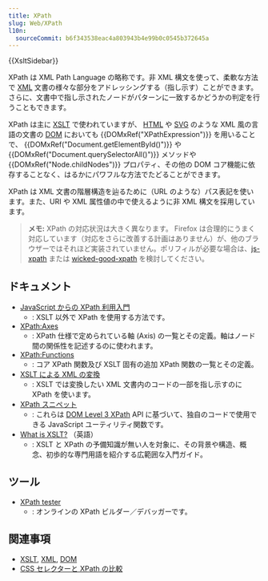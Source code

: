 ```yaml
---
title: XPath
slug: Web/XPath
l10n:
  sourceCommit: b6f343538eac4a803943b4e99b0c0545b372645a
---
```


{{XsltSidebar}}

XPath は XML Path Language の略称です。非 XML 構文を使って、柔軟な方法で [XML](/ja/docs/Web/XML/XML_introduction) 文書の様々な部分をアドレッシングする（指し示す）ことができます。さらに、文書中で指し示されたノードがパターンに一致するかどうかの判定を行うこともできます。

XPath は主に [XSLT](/ja/docs/Web/XSLT) で使われていますが、 [HTML](/ja/docs/Web/HTML) や [SVG](/ja/docs/Web/SVG) のような XML 風の言語の文書の [DOM](/ja/docs/Web/API/Document_Object_Model) においても {{DOMxRef("XPathExpression")}} を用いることで、 {{DOMxRef("Document.getElementById()")}} や {{DOMxRef("Document.querySelectorAll()")}} メソッドや {{DOMxRef("Node.childNodes")}} プロパティ、その他の DOM コア機能に依存することなく、はるかにパワフルな方法でたどることができます。

XPath は XML 文書の階層構造を辿るために（URL のような）パス表記を使います。また、URI や XML 属性値の中で使えるように非 XML 構文を採用しています。

> **メモ:** XPath の対応状況は大きく異なります。 Firefox は合理的にうまく対応しています（対応をさらに改善する計画はありません）が、他のブラウザーではそれほど実装されていません。ポリフィルが必要な場合は、[js-xpath](https://sourceforge.net/projects/js-xpath/files/js-xpath/1.0.0/xpath.js/download) または [wicked-good-xpath](https://github.com/google/wicked-good-xpath) を検討してください。

## ドキュメント

- [JavaScript からの XPath 利用入門](/ja/docs/Web/XPath/Introduction_to_using_XPath_in_JavaScript)
  - : XSLT 以外で XPath を使用する方法です。
- [XPath:Axes](/ja/docs/Web/XPath/Axes)
  - : XPath 仕様で定められている軸 (Axis) の一覧とその定義。軸はノード間の関係性を記述するのに使われます。
- [XPath:Functions](/ja/docs/Web/XPath/Functions)
  - : コア XPath 関数及び XSLT 固有の追加 XPath 関数の一覧とその定義。
- [XSLT による XML の変換](/ja/docs/Web/XSLT/Transforming_XML_with_XSLT)
  - : XSLT では変換したい XML 文書内のコードの一部を指し示すのに XPath を使います。
- [XPath スニペット](/ja/docs/Web/XPath/Snippets)
  - : これらは [DOM Level 3 XPath](https://www.w3.org/TR/DOM-Level-3-XPath/) API に基づいて、独自のコードで使用できる JavaScript ユーティリティ関数です。
- [What is XSLT?](https://www.xml.com/pub/a/2000/08/holman/) （英語）
  - : XSLT と XPath の予備知識が無い人を対象に、その背景や構造、概念、初歩的な専門用語を紹介する広範囲な入門ガイド。

## ツール

- [XPath tester](https://extendsclass.com/xpath-tester.html)
  - : オンラインの XPath ビルダー／デバッガーです。

## 関連事項

- [XSLT](/ja/docs/Web/XSLT), [XML](/ja/docs/Web/XML), [DOM](/ja/docs/Web/API/Document_Object_Model)
- [CSS セレクターと XPath の比較](/ja/docs/Web/XPath/Comparison_with_CSS_selectors)
